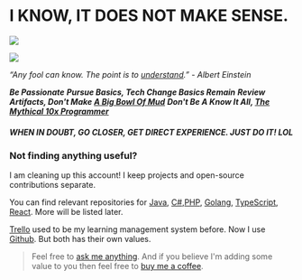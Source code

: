 # I KNOW, IT DOES NOT MAKE SENSE.
![](https://pbs.twimg.com/media/EoUwhU-U4AAb5V8?format=png&name=large)

![](https://user-images.githubusercontent.com/414141/95039611-f9ee6500-06f0-11eb-8d13-dd61e1affb3f.png)

_“Any fool can know. The point is to [understand](https://nabeelqu.co/understanding).” - Albert Einstein_

***Be Passionate***
***Pursue Basics, Tech Change Basics Remain***
***Review Artifacts, Don't Make [A Big Bowl Of Mud](https://en.wikipedia.org/wiki/Big_ball_of_mud)***
***Don't Be A Know It All, [The Mythical 10x Programmer](http://antirez.com/news/112)***


##### WHEN IN DOUBT, GO CLOSER, GET DIRECT EXPERIENCE. JUST DO IT! LOL



### Not finding anything useful?
I am cleaning up this account! I keep projects and open-source contributions separate.

You can find relevant repositories for [Java](https://github.com/javacheatsheet), [C#](https://github.com/csharpcheatsheet),[PHP](https://github.com/php-cheatsheet), [Golang](https://github.com/gocheatsheet), [TypeScript](https://github.com/typescriptcheatsheet), [React](https://github.com/reactcheatsheet). More will be listed later.

[Trello](https://trello.com/b/GGhug4Bh/dev-journey) used to be my learning management system before. Now I use [Github](https://github.com/codeanit/til/issues). But both has their own values.


> Feel free to [ask me anything](https://github.com/codeanit/ama/issues).
> And if you believe I'm adding some value to you then feel free to [buy me a coffee](https://www.buymeacoffee.com/anit).





